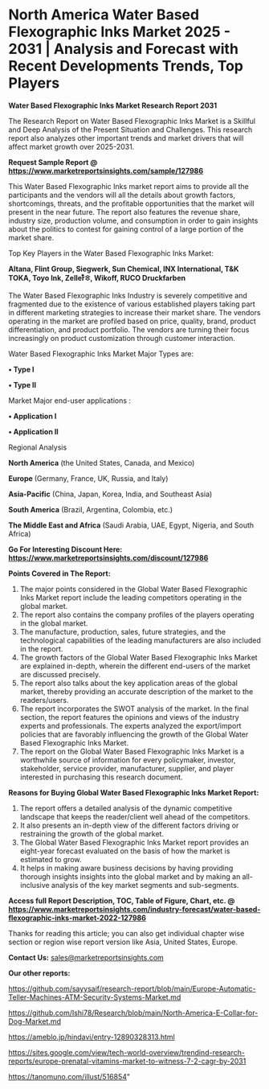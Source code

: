 # North America Water Based Flexographic Inks Market 2025 - 2031 | Analysis and Forecast with Recent Developments Trends, Top Players

<strong>Water Based Flexographic Inks Market Research Report 2031</strong>

The Research Report on Water Based Flexographic Inks Market is a Skillful and Deep Analysis of the Present Situation and Challenges. This research report also analyzes other important trends and market drivers that will affect market growth over 2025-2031.

<strong>Request Sample Report @ <a href=https://www.marketreportsinsights.com/sample/127986>https://www.marketreportsinsights.com/sample/127986</a></strong>

This Water Based Flexographic Inks market report aims to provide all the participants and the vendors will all the details about growth factors, shortcomings, threats, and the profitable opportunities that the market will present in the near future. The report also features the revenue share, industry size, production volume, and consumption in order to gain insights about the politics to contest for gaining control of a large portion of the market share.

Top Key Players in the Water Based Flexographic Inks Market:

<strong>Altana, Flint Group, Siegwerk, Sun Chemical, INX International, T&K TOKA, Toyo Ink, Zellerᩧꖊ, Wikoff, RUCO Druckfarben</strong>

The Water Based Flexographic Inks Industry is severely competitive and fragmented due to the existence of various established players taking part in different marketing strategies to increase their market share. The vendors operating in the market are profiled based on price, quality, brand, product differentiation, and product portfolio. The vendors are turning their focus increasingly on product customization through customer interaction.

Water Based Flexographic Inks Market Major Types are:

<strong>• Type I

• Type II</strong>

Market Major end-user applications :

<strong>• Application I

• Application II</strong>

Regional Analysis

</u><strong><b>North America</b></strong> (the United States, Canada, and Mexico)

<strong><b>Europe </b></strong>(Germany, France, UK, Russia, and Italy)

<strong><b>Asia-Pacific</b></strong> (China, Japan, Korea, India, and Southeast Asia)

<strong><b>South America</b></strong> (Brazil, Argentina, Colombia, etc.)

<strong><b>The Middle East and Africa</b></strong> (Saudi Arabia, UAE, Egypt, Nigeria, and South Africa)

<strong>Go For Interesting Discount Here: <a href=https://www.marketreportsinsights.com/discount/127986>https://www.marketreportsinsights.com/discount/127986</a></strong>

<strong>Points Covered in The Report:</strong>
<ol>
  <li>The major points considered in the Global Water Based Flexographic Inks Market report include the leading competitors operating in the global market.</li>
  <li>The report also contains the company profiles of the players operating in the global market.</li>
  <li>The manufacture, production, sales, future strategies, and the technological capabilities of the leading manufacturers are also included in the report.</li>
  <li>The growth factors of the Global Water Based Flexographic Inks Market are explained in-depth, wherein the different end-users of the market are discussed precisely.</li>
  <li>The report also talks about the key application areas of the global market, thereby providing an accurate description of the market to the readers/users.</li>
  <li>The report incorporates the SWOT analysis of the market. In the final section, the report features the opinions and views of the industry experts and professionals. The experts analyzed the export/import policies that are favorably influencing the growth of the Global Water Based Flexographic Inks Market.</li>
  <li>The report on the Global Water Based Flexographic Inks Market is a worthwhile source of information for every policymaker, investor, stakeholder, service provider, manufacturer, supplier, and player interested in purchasing this research document.</li>
</ol>
<strong>Reasons for Buying Global Water Based Flexographic Inks Market Report:</strong>

<ol>
  <li>The report offers a detailed analysis of the dynamic competitive landscape that keeps the reader/client well ahead of the competitors.</li>
  <li>It also presents an in-depth view of the different factors driving or restraining the growth of the global market.</li>
  <li>The Global Water Based Flexographic Inks Market report provides an eight-year forecast evaluated on the basis of how the market is estimated to grow.</li>
  <li>It helps in making aware business decisions by having providing thorough insights insights into the global market and by making an all-inclusive analysis of the key market segments and sub-segments.</li>
</ol>
<strong>Access full Report Description, TOC, Table of Figure, Chart, etc. @ <a href=https://www.marketreportsinsights.com/industry-forecast/water-based-flexographic-inks-market-2022-127986>https://www.marketreportsinsights.com/industry-forecast/water-based-flexographic-inks-market-2022-127986</a></strong>


Thanks for reading this article; you can also get individual chapter wise section or region wise report version like Asia, United States, Europe.

<strong>Contact Us:</strong>
sales@marketreportsinsights.com

<strong>Our other reports:</strong>

<a href=https://github.com/sayysaif/research-report/blob/main/Europe-Automatic-Teller-Machines-ATM-Security-Systems-Market.md>https://github.com/sayysaif/research-report/blob/main/Europe-Automatic-Teller-Machines-ATM-Security-Systems-Market.md</a>

<a href=https://github.com/Ishi78/Research/blob/main/North-America-E-Collar-for-Dog-Market.md>https://github.com/Ishi78/Research/blob/main/North-America-E-Collar-for-Dog-Market.md</a>

<a href=https://ameblo.jp/hindavi/entry-12890328313.html>https://ameblo.jp/hindavi/entry-12890328313.html</a>

<a href=https://sites.google.com/view/tech-world-overview/trendind-research-reports/europe-prenatal-vitamins-market-to-witness-7-2-cagr-by-2031>https://sites.google.com/view/tech-world-overview/trendind-research-reports/europe-prenatal-vitamins-market-to-witness-7-2-cagr-by-2031</a>

<a href=https://tanomuno.com/illust/516854>https://tanomuno.com/illust/516854</a>"
